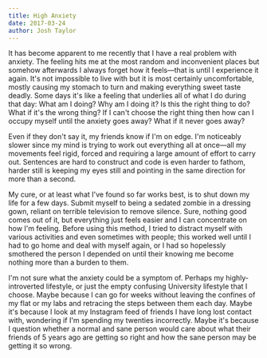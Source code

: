 ```yaml
---
title: High Anxiety
date: 2017-03-24
author: Josh Taylor
---
```


It has become apparent to me recently that I have a real problem with anxiety.
The feeling hits me at the most random and inconvenient places but somehow
afterwards I always forget how it feels—that is until I experience it again.
It's not impossible to live with but it is most certainly uncomfortable,
mostly causing my stomach to turn and making everything sweet taste deadly.
Some days it's like a feeling that underlies all of what I do during that day:
What am I doing? Why am I doing it? Is this the right thing to do? What if it's
the wrong thing? If I can't choose the right thing then how can I occupy myself
until the anxiety goes away? What if it never goes away? 

Even if they don't say it, my friends know if I'm on edge. I'm noticeably
slower since my mind is trying to work out everything all at once—all
my movements feel rigid, forced and requiring a large amount of effort to carry
out. Sentences are hard to construct and code is even harder to fathom, harder
still is keeping my eyes still and pointing in the same direction for more than
a second.

My cure, or at least what I've found so far works best, is to shut down my life
for a few days. Submit myself to being a sedated zombie in a dressing gown,
reliant on terrible television to remove silence. Sure, nothing good comes out
of it, but everything just feels easier and I can concentrate on how I'm
feeling. Before using this method, I tried to distract myself with various
activities and even sometimes with people; this worked well until I had to go
home and deal with myself again, or I had so hopelessly smothered the person I
depended on until their knowing me become nothing more than a burden to them.

I'm not sure what the anxiety could be a symptom of. Perhaps my
highly-introverted lifestyle, or just the empty confusing University lifestyle
that I choose. Maybe because I can go for weeks without leaving the confines of
my flat or my labs and retracing the steps between them each day. Maybe it's
because I look at my Instagram feed of friends I have long lost contact with,
wondering if I'm spending my twenties incorrectly. Maybe it's because I
question whether a normal and sane person would care about what their friends
of 5 years ago are getting so right and how the sane person may be getting it
so wrong. 
